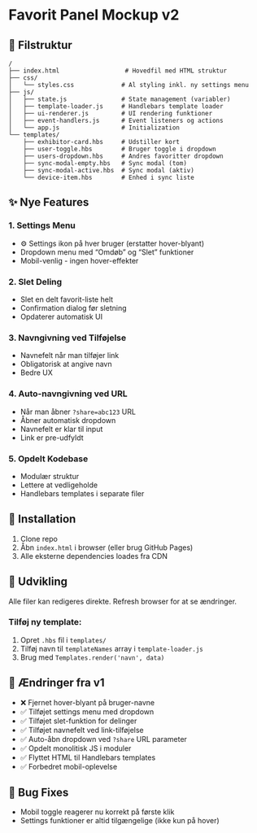 # Favorit Panel Mockup v2

## 📁 Filstruktur

```
/
├── index.html                  # Hovedfil med HTML struktur
├── css/
│   └── styles.css             # Al styling inkl. ny settings menu
├── js/
│   ├── state.js               # State management (variabler)
│   ├── template-loader.js     # Handlebars template loader
│   ├── ui-renderer.js         # UI rendering funktioner
│   ├── event-handlers.js      # Event listeners og actions
│   └── app.js                 # Initialization
└── templates/
    ├── exhibitor-card.hbs     # Udstiller kort
    ├── user-toggle.hbs        # Bruger toggle i dropdown
    ├── users-dropdown.hbs     # Andres favoritter dropdown
    ├── sync-modal-empty.hbs   # Sync modal (tom)
    ├── sync-modal-active.hbs  # Sync modal (aktiv)
    └── device-item.hbs        # Enhed i sync liste
```

## ✨ Nye Features

### 1. **Settings Menu**

- ⚙️ Settings ikon på hver bruger (erstatter hover-blyant)
- Dropdown menu med “Omdøb” og “Slet” funktioner
- Mobil-venlig - ingen hover-effekter

### 2. **Slet Deling**

- Slet en delt favorit-liste helt
- Confirmation dialog før sletning
- Opdaterer automatisk UI

### 3. **Navngivning ved Tilføjelse**

- Navnefelt når man tilføjer link
- Obligatorisk at angive navn
- Bedre UX

### 4. **Auto-navngivning ved URL**

- Når man åbner `?share=abc123` URL
- Åbner automatisk dropdown
- Navnefelt er klar til input
- Link er pre-udfyldt

### 5. **Opdelt Kodebase**

- Modulær struktur
- Lettere at vedligeholde
- Handlebars templates i separate filer

## 🚀 Installation

1. Clone repo
1. Åbn `index.html` i browser (eller brug GitHub Pages)
1. Alle eksterne dependencies loades fra CDN

## 🔧 Udvikling

Alle filer kan redigeres direkte. Refresh browser for at se ændringer.

### Tilføj ny template:

1. Opret `.hbs` fil i `templates/`
1. Tilføj navn til `templateNames` array i `template-loader.js`
1. Brug med `Templates.render('navn', data)`

## 📝 Ændringer fra v1

- ❌ Fjernet hover-blyant på bruger-navne
- ✅ Tilføjet settings menu med dropdown
- ✅ Tilføjet slet-funktion for delinger
- ✅ Tilføjet navnefelt ved link-tilføjelse
- ✅ Auto-åbn dropdown ved `?share` URL parameter
- ✅ Opdelt monolitisk JS i moduler
- ✅ Flyttet HTML til Handlebars templates
- ✅ Forbedret mobil-oplevelse

## 🐛 Bug Fixes

- Mobil toggle reagerer nu korrekt på første klik
- Settings funktioner er altid tilgængelige (ikke kun på hover)